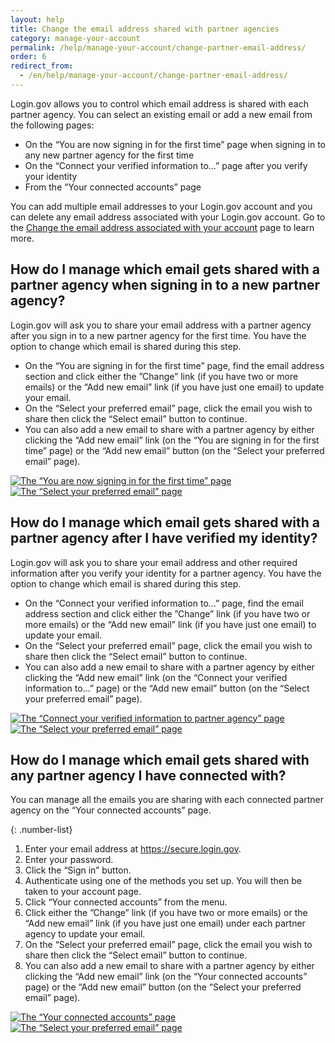 ```yaml
---
layout: help
title: Change the email address shared with partner agencies
category: manage-your-account
permalink: /help/manage-your-account/change-partner-email-address/
order: 6
redirect_from:
  - /en/help/manage-your-account/change-partner-email-address/
---
```


Login.gov allows you to control which email address is shared with each partner agency. You can select an existing email or add a new email from the following pages:

- On the “You are now signing in for the first time” page when signing in to any new partner agency for the first time
- On the “Connect your verified information to...” page after you verify your identity
- From the “Your connected accounts” page

You can add multiple email addresses to your Login.gov account and you can delete any email address associated with your Login.gov account. Go to the [Change the email address associated with your account](/help/manage-your-account/change-your-email-address/) page to learn more.

## How do I manage which email gets shared with a partner agency when signing in to a new partner agency?

Login.gov will ask you to share your email address with a partner agency after you sign in to a new partner agency for the first time. You have the option to change which email is shared during this step.

- On the “You are signing in for the first time” page, find the email address section and click either the ”Change” link (if you have two or more emails) or the “Add new email” link (if you have just one email) to update your email.
- On the “Select your preferred email” page, click the email you wish to share then click the “Select email” button to continue.
- You can also add a new email to share with a partner agency by either clicking the “Add new email” link (on the “You are signing in for the first time” page) or the “Add new email” button (on the “Select your preferred email” page).

<div class="grid-row grid-gap">
  <div class="tablet:grid-col-6">
    <a href="{{ site.baseurl }}/assets/img/help/change-partner-email-address/connect.svg">
      <img
        alt="The “You are now signing in for the first time” page"
        src="{{ site.baseurl }}/assets/img/help/change-partner-email-address/connect.svg"
        class="shadow-2" />
    </a>
  </div>
  <div class="tablet:grid-col-6">
    <a href="{{ site.baseurl }}/assets/img/help/change-partner-email-address/select-email.svg">
      <img
        alt="The “Select your preferred email” page"
        src="{{ site.baseurl }}/assets/img/help/change-partner-email-address/select-email.svg"
        class="shadow-2" />
    </a>
  </div>
</div>

## How do I manage which email gets shared with a partner agency after I have verified my identity?

Login.gov will ask you to share your email address and other required information after you verify your identity for a partner agency. You have the option to change which email is shared during this step.

- On the “Connect your verified information to...” page, find the email address section and click either the ”Change” link (if you have two or more emails) or the “Add new email” link (if you have just one email) to update your email.
- On the “Select your preferred email” page, click the email you wish to share then click the “Select email” button to continue.
- You can also add a new email to share with a partner agency by either clicking the “Add new email” link (on the “Connect your verified information to...” page) or the “Add new email” button (on the “Select your preferred email” page).

<div class="grid-row grid-gap">
  <div class="tablet:grid-col-6">
    <a href="{{ site.baseurl }}/assets/img/help/change-partner-email-address/connect-verified.svg">
      <img
        alt="The “Connect your verified information to partner agency” page"
        src="{{ site.baseurl }}/assets/img/help/change-partner-email-address/connect-verified.svg"
        class="shadow-2" />
    </a>
  </div>
  <div class="tablet:grid-col-6">
    <a href="{{ site.baseurl }}/assets/img/help/change-partner-email-address/select-email.svg">
      <img
        alt="The “Select your preferred email” page"
        src="{{ site.baseurl }}/assets/img/help/change-partner-email-address/select-email.svg"
        class="shadow-2" />
    </a>
  </div>
</div>

## How do I manage which email gets shared with any partner agency I have connected with?

You can manage all the emails you are sharing with each connected partner agency on the “Your connected accounts” page.

{: .number-list}
1. Enter your email address at <https://secure.login.gov>.
1. Enter your password.
1. Click the “Sign in” button.
1. Authenticate using one of the methods you set up. You will then be taken to your account page.
1. Click “Your connected accounts” from the menu.
1. Click either the ”Change” link (if you have two or more emails) or the “Add new email” link (if you have just one email) under each partner agency to update your email.
1. On the “Select your preferred email” page, click the email you wish to share then click the “Select email” button to continue.
1. You can also add a new email to share with a partner agency by either clicking the “Add new email” link (on the “Your connected accounts” page) or the “Add new email” button (on the “Select your preferred email” page).

<div class="grid-row grid-gap">
  <div class="tablet:grid-col-6">
    <a href="{{ site.baseurl }}/assets/img/help/change-partner-email-address/connected-accounts.svg">
      <img
        alt="The “Your connected accounts” page"
        src="{{ site.baseurl }}/assets/img/help/change-partner-email-address/connected-accounts.svg"
        class="shadow-2" />
    </a>
  </div>
  <div class="tablet:grid-col-6">
    <a href="{{ site.baseurl }}/assets/img/help/change-partner-email-address/select-email.svg">
      <img
        alt="The “Select your preferred email” page"
        src="{{ site.baseurl }}/assets/img/help/change-partner-email-address/select-email.svg"
        class="shadow-2" />
    </a>
  </div>
</div>
